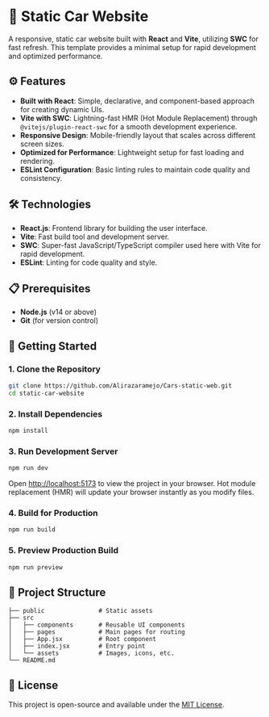 # 🚗 Static Car Website

A responsive, static car website built with **React** and **Vite**, utilizing **SWC** for fast refresh. This template provides a minimal setup for rapid development and optimized performance.

## ⚙️ Features

- **Built with React**: Simple, declarative, and component-based approach for creating dynamic UIs.
- **Vite with SWC**: Lightning-fast HMR (Hot Module Replacement) through `@vitejs/plugin-react-swc` for a smooth development experience.
- **Responsive Design**: Mobile-friendly layout that scales across different screen sizes.
- **Optimized for Performance**: Lightweight setup for fast loading and rendering.
- **ESLint Configuration**: Basic linting rules to maintain code quality and consistency.

## 🛠 Technologies

- **React.js**: Frontend library for building the user interface.
- **Vite**: Fast build tool and development server.
- **SWC**: Super-fast JavaScript/TypeScript compiler used here with Vite for rapid development.
- **ESLint**: Linting for code quality and style.

## 📋 Prerequisites

- **Node.js** (v14 or above)
- **Git** (for version control)

## 🚀 Getting Started

### 1. Clone the Repository

```bash
git clone https://github.com/Alirazaramejo/Cars-static-web.git
cd static-car-website
```

### 2. Install Dependencies

```bash
npm install
```

### 3. Run Development Server

```bash
npm run dev
```

Open [http://localhost:5173](http://localhost:5173) to view the project in your browser. Hot module replacement (HMR) will update your browser instantly as you modify files.

### 4. Build for Production

```bash
npm run build
```

### 5. Preview Production Build

```bash
npm run preview
```

## 📁 Project Structure

```
├── public               # Static assets
├── src
│   ├── components       # Reusable UI components
│   ├── pages            # Main pages for routing
│   ├── App.jsx          # Root component
│   ├── index.jsx        # Entry point
│   └── assets           # Images, icons, etc.
└── README.md
```

## 📜 License

This project is open-source and available under the [MIT License](LICENSE).

